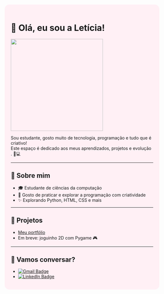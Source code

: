 <div style="background-color:#fff0f5; padding:20px; border-radius:15px;">
  
# 🌸 Olá, eu sou a Letícia!

<img src="https://media.giphy.com/media/YQitE4YNQNahy/giphy.gif" width="300" />

Sou estudante, gosto muito de tecnologia, programação e tudo que é criativo!  
Este espaço é dedicado aos meus aprendizados, projetos e evolução . 🧠💻

---

## 💼 Sobre mim
- 🎓 Estudante de ciências da computação
- 🌈 Gosto de praticar e explorar a programação com criatividade
- ✨ Explorando Python, HTML, CSS e mais

---

## 🚀 Projetos
- [Meu portfólio](https://letucinhas2.github.io)
- Em breve: joguinho 2D com Pygame 🎮

---

## 🌟 Vamos conversar?
- [![Gmail Badge](https://img.shields.io/badge/-leticiarodriguespereirasantos@gmail.com-c14438?style=flat&logo=Gmail&logoColor=white)](mailto:leticiarodriguespereirasantos@gmail.com)
- [![LinkedIn Badge](https://img.shields.io/badge/-Letícia%20Rodrigues-blue?style=flat&logo=Linkedin&logoColor=white)](https://www.linkedin.com/in/letícia-rodrigues-67823a2a4)
